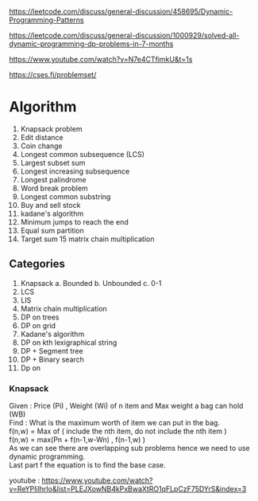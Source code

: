 https://leetcode.com/discuss/general-discussion/458695/Dynamic-Programming-Patterns

https://leetcode.com/discuss/general-discussion/1000929/solved-all-dynamic-programming-dp-problems-in-7-months

https://www.youtube.com/watch?v=N7e4CTfimkU&t=1s

https://cses.fi/problemset/

# Algorithm

1. Knapsack problem
2. Edit distance
3. Coin change
4. Longest common subsequence (LCS)
5. Largest subset sum
6. Longest increasing subsequence
7. Longest palindrome
8. Word break problem
9. Longest common substring
10. Buy and sell stock
11. kadane's algorithm
12. Minimum jumps to reach the end
13. Equal sum partition
14. Target sum 15 matrix chain multiplication


## Categories

1. Knapsack
   a. Bounded
   b. Unbounded
   c. 0-1
2. LCS
3. LIS
4. Matrix chain multiplication
5. DP on trees
6. DP on grid
7. Kadane's algorithm
8. DP on kth lexigraphical string 
9. DP + Segment tree
10. DP + Binary search 
11. Dp on


### Knapsack
Given : Price (Pi) , Weight (Wi) of n item and Max weight a bag can hold (WB)  
Find : What is the maximum worth of item we can put in the bag.  
f(n,w) = Max of ( include the nth item, do not include the nth item )  
f(n,w) = max(Pn + f(n-1,w-Wn) , f(n-1,w) )  
As we can see there are overlapping sub problems hence we need to use dynamic programming.  
Last part f the equation is to find the base case.  

youtube : https://www.youtube.com/watch?v=ReYPIilhrIo&list=PLEJXowNB4kPxBwaXtRO1qFLpCzF75DYrS&index=3
